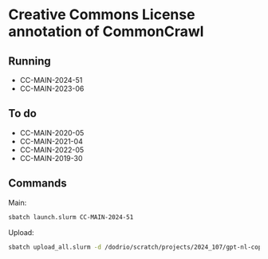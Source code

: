 # Creative Commons License annotation of CommonCrawl

## Running

- CC-MAIN-2024-51
- CC-MAIN-2023-06

## To do


- CC-MAIN-2020-05
- CC-MAIN-2021-04
- CC-MAIN-2022-05
- CC-MAIN-2019-30

## Commands

Main:

```bash
sbatch launch.slurm CC-MAIN-2024-51
```

Upload:

```bash
sbatch upload_all.slurm -d /dodrio/scratch/projects/2024_107/gpt-nl-copyright/output/CC-MAIN-2024-51 -w 15 -e 30
```
